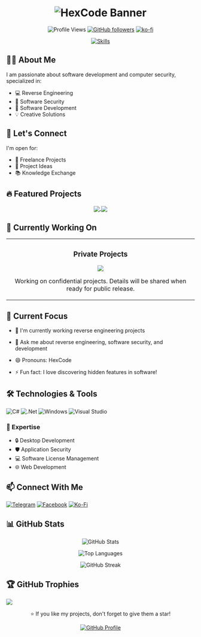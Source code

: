 # <div align="center">![HexCode Banner](https://capsule-render.vercel.app/api?type=waving&color=gradient&height=200&section=header&text=HexCode&fontSize=80&fontAlignY=35&animation=twinkling&fontColor=gradient)</div>

<div align="center">

![Profile Views](https://komarev.com/ghpvc/?username=Cracked-oss&color=blueviolet)
[![GitHub followers](https://img.shields.io/github/followers/Cracked-oss?label=Follow&style=social)](https://github.com/Cracked-oss)
[![ko-fi](https://ko-fi.com/img/githubbutton_sm.svg)](https://ko-fi.com/hexcode64319)

[![Skills](https://img.shields.io/badge/Skills-Reverse%20Engineering%20%7C%20Security%20%7C%20Development-blue?style=for-the-badge)](https://github.com/Cracked-oss)
</div>

## 👨‍💻 About Me
I am passionate about software development and computer security, specialized in:
- 💻 Reverse Engineering
- 🔐 Software Security
- 🚀 Software Development
- 💡 Creative Solutions

## 🤝 Let's Connect
I'm open for:
- 💼 Freelance Projects
- 🤝 Project Ideas
- 📚 Knowledge Exchange

## 🔥 Featured Projects
<div align="center">
<a href="https://github.com/Cracked-oss/BSOD_Windows">
<img align="center" src="https://github-readme-stats.vercel.app/api/pin/?username=Cracked-oss&repo=BSOD_Windows&theme=radical" />
</a>
<a href="https://github.com/Cracked-oss/WindowsSandboxManager">
<img align="center" src="https://github-readme-stats.vercel.app/api/pin/?username=Cracked-oss&repo=WindowsSandboxManager&theme=radical" />
</a>
</div>

## 🚀 Currently Working On
<div align="center">
<table>
<tr>
<td width="100%">
 <h3 align="center">Private Projects</h3>
 <p align="center">
   <a href="https://github.com/Cracked-oss" target="_blank">
     <img src="https://img.shields.io/badge/Status-In%20Progress-yellow?style=for-the-badge&logo=github">
   </a>
 </p>
      <p align="center">Working on confidential projects. Details will be shared when ready for public release.</p>
</td>
</tr>
</table>
</div>

## 🌱 Current Focus
- 🔭 I'm currently working reverse engineering projects

- 💬 Ask me about reverse engineering, software security, and development
- 😄 Pronouns: HexCode
- ⚡ Fun fact: I love discovering hidden features in software!

## 🛠️ Technologies & Tools
![C#](https://img.shields.io/badge/c%23-%23239120.svg?style=for-the-badge&logo=c-sharp&logoColor=white)
![.Net](https://img.shields.io/badge/.NET-5C2D91?style=for-the-badge&logo=.net&logoColor=white)
![Windows](https://img.shields.io/badge/Windows-0078D6?style=for-the-badge&logo=windows&logoColor=white)
![Visual Studio](https://img.shields.io/badge/Visual%20Studio-5C2D91.svg?style=for-the-badge&logo=visual-studio&logoColor=white)

### 💼 Expertise
- 🔒 Desktop Development
- 🛡️ Application Security
- 💻 Software License Management
- 🌐 Web Development

## 📫 Connect With Me
[![Telegram](https://img.shields.io/badge/Telegram-2CA5E0?style=for-the-badge&logo=telegram&logoColor=white)](https://t.me/Hex_Code)
[![Facebook](https://img.shields.io/badge/Facebook-%231877F2.svg?style=for-the-badge&logo=Facebook&logoColor=white)](https://www.facebook.com/hexcode.832203/)
[![Ko-Fi](https://img.shields.io/badge/Ko--fi-F16061?style=for-the-badge&logo=ko-fi&logoColor=white)](https://ko-fi.com/hexcode64319)

## 📊 GitHub Stats

<div align="center">

![GitHub Stats](https://github-readme-stats.vercel.app/api?username=Cracked-oss&show_icons=true&theme=radical)

![Top Languages](https://github-readme-stats.vercel.app/api/top-langs/?username=Cracked-oss&layout=compact&theme=radical)

![GitHub Streak](https://github-readme-streak-stats.herokuapp.com/?user=Cracked-oss&theme=radical)

</div>

## 🏆 GitHub Trophies
![](https://github-profile-trophy.vercel.app/?username=Cracked-oss&theme=radical&no-frame=false&no-bg=false&margin-w=4)

<div align="center">
⭐️ If you like my projects, don't forget to give them a star! 

[![GitHub Profile](https://img.shields.io/badge/Visit%20My-GitHub%20Profile-181717?style=for-the-badge&logo=github)](https://github.com/Cracked-oss)
</div>

